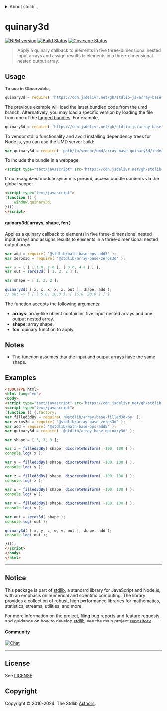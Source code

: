 <!--

@license Apache-2.0

Copyright (c) 2023 The Stdlib Authors.

Licensed under the Apache License, Version 2.0 (the "License");
you may not use this file except in compliance with the License.
You may obtain a copy of the License at

   http://www.apache.org/licenses/LICENSE-2.0

Unless required by applicable law or agreed to in writing, software
distributed under the License is distributed on an "AS IS" BASIS,
WITHOUT WARRANTIES OR CONDITIONS OF ANY KIND, either express or implied.
See the License for the specific language governing permissions and
limitations under the License.

-->


<details>
  <summary>
    About stdlib...
  </summary>
  <p>We believe in a future in which the web is a preferred environment for numerical computation. To help realize this future, we've built stdlib. stdlib is a standard library, with an emphasis on numerical and scientific computation, written in JavaScript (and C) for execution in browsers and in Node.js.</p>
  <p>The library is fully decomposable, being architected in such a way that you can swap out and mix and match APIs and functionality to cater to your exact preferences and use cases.</p>
  <p>When you use stdlib, you can be absolutely certain that you are using the most thorough, rigorous, well-written, studied, documented, tested, measured, and high-quality code out there.</p>
  <p>To join us in bringing numerical computing to the web, get started by checking us out on <a href="https://github.com/stdlib-js/stdlib">GitHub</a>, and please consider <a href="https://opencollective.com/stdlib">financially supporting stdlib</a>. We greatly appreciate your continued support!</p>
</details>

# quinary3d

[![NPM version][npm-image]][npm-url] [![Build Status][test-image]][test-url] [![Coverage Status][coverage-image]][coverage-url] <!-- [![dependencies][dependencies-image]][dependencies-url] -->

> Apply a quinary callback to elements in five three-dimensional nested input arrays and assign results to elements in a three-dimensional nested output array.

<section class="intro">

</section>

<!-- /.intro -->



<section class="usage">

## Usage

To use in Observable,

```javascript
quinary3d = require( 'https://cdn.jsdelivr.net/gh/stdlib-js/array-base-quinary3d@umd/browser.js' )
```
The previous example will load the latest bundled code from the umd branch. Alternatively, you may load a specific version by loading the file from one of the [tagged bundles](https://github.com/stdlib-js/array-base-quinary3d/tags). For example,

```javascript
quinary3d = require( 'https://cdn.jsdelivr.net/gh/stdlib-js/array-base-quinary3d@v0.2.0-umd/browser.js' )
```

To vendor stdlib functionality and avoid installing dependency trees for Node.js, you can use the UMD server build:

```javascript
var quinary3d = require( 'path/to/vendor/umd/array-base-quinary3d/index.js' )
```

To include the bundle in a webpage,

```html
<script type="text/javascript" src="https://cdn.jsdelivr.net/gh/stdlib-js/array-base-quinary3d@umd/browser.js"></script>
```

If no recognized module system is present, access bundle contents via the global scope:

```html
<script type="text/javascript">
(function () {
    window.quinary3d;
})();
</script>
```

#### quinary3d( arrays, shape, fcn )

Applies a quinary callback to elements in five three-dimensional nested input arrays and assigns results to elements in a three-dimensional nested output array.

```javascript
var add = require( '@stdlib/math-base-ops-add5' );
var zeros3d = require( '@stdlib/array-base-zeros3d' );

var x = [ [ [ 1.0, 2.0 ], [ 3.0, 4.0 ] ] ];
var out = zeros3d( [ 1, 2, 2 ] );

var shape = [ 1, 2, 2 ];

quinary3d( [ x, x, x, x, x, out ], shape, add );
// out => [ [ [ 5.0, 10.0 ], [ 15.0, 20.0 ] ] ]
```

The function accepts the following arguments:

-   **arrays**: array-like object containing five input nested arrays and one output nested array.
-   **shape**: array shape.
-   **fcn**: quinary function to apply.

</section>

<!-- /.usage -->

<section class="notes">

## Notes

-   The function assumes that the input and output arrays have the same shape.

</section>

<!-- /.notes -->

<section class="examples">

## Examples

<!-- eslint no-undef: "error" -->

```html
<!DOCTYPE html>
<html lang="en">
<body>
<script type="text/javascript" src="https://cdn.jsdelivr.net/gh/stdlib-js/random-base-discrete-uniform@umd/browser.js"></script>
<script type="text/javascript">
(function () {.factory;
var filled3dBy = require( '@stdlib/array-base-filled3d-by' );
var zeros3d = require( '@stdlib/array-base-zeros3d' );
var add = require( '@stdlib/math-base-ops-add5' );
var quinary3d = require( '@stdlib/array-base-quinary3d' );

var shape = [ 3, 3, 3 ];

var x = filled3dBy( shape, discreteUniform( -100, 100 ) );
console.log( x );

var y = filled3dBy( shape, discreteUniform( -100, 100 ) );
console.log( y );

var z = filled3dBy( shape, discreteUniform( -100, 100 ) );
console.log( z );

var w = filled3dBy( shape, discreteUniform( -100, 100 ) );
console.log( w );

var v = filled3dBy( shape, discreteUniform( -100, 100 ) );
console.log( v );

var out = zeros3d( shape );
console.log( out );

quinary3d( [ x, y, z, w, v, out ], shape, add );
console.log( out );

})();
</script>
</body>
</html>
```

</section>

<!-- /.examples -->

<!-- Section for related `stdlib` packages. Do not manually edit this section, as it is automatically populated. -->

<section class="related">

</section>

<!-- /.related -->

<!-- Section for all links. Make sure to keep an empty line after the `section` element and another before the `/section` close. -->


<section class="main-repo" >

* * *

## Notice

This package is part of [stdlib][stdlib], a standard library for JavaScript and Node.js, with an emphasis on numerical and scientific computing. The library provides a collection of robust, high performance libraries for mathematics, statistics, streams, utilities, and more.

For more information on the project, filing bug reports and feature requests, and guidance on how to develop [stdlib][stdlib], see the main project [repository][stdlib].

#### Community

[![Chat][chat-image]][chat-url]

---

## License

See [LICENSE][stdlib-license].


## Copyright

Copyright &copy; 2016-2024. The Stdlib [Authors][stdlib-authors].

</section>

<!-- /.stdlib -->

<!-- Section for all links. Make sure to keep an empty line after the `section` element and another before the `/section` close. -->

<section class="links">

[npm-image]: http://img.shields.io/npm/v/@stdlib/array-base-quinary3d.svg
[npm-url]: https://npmjs.org/package/@stdlib/array-base-quinary3d

[test-image]: https://github.com/stdlib-js/array-base-quinary3d/actions/workflows/test.yml/badge.svg?branch=v0.2.0
[test-url]: https://github.com/stdlib-js/array-base-quinary3d/actions/workflows/test.yml?query=branch:v0.2.0

[coverage-image]: https://img.shields.io/codecov/c/github/stdlib-js/array-base-quinary3d/main.svg
[coverage-url]: https://codecov.io/github/stdlib-js/array-base-quinary3d?branch=main

<!--

[dependencies-image]: https://img.shields.io/david/stdlib-js/array-base-quinary3d.svg
[dependencies-url]: https://david-dm.org/stdlib-js/array-base-quinary3d/main

-->

[chat-image]: https://img.shields.io/gitter/room/stdlib-js/stdlib.svg
[chat-url]: https://app.gitter.im/#/room/#stdlib-js_stdlib:gitter.im

[stdlib]: https://github.com/stdlib-js/stdlib

[stdlib-authors]: https://github.com/stdlib-js/stdlib/graphs/contributors

[umd]: https://github.com/umdjs/umd
[es-module]: https://developer.mozilla.org/en-US/docs/Web/JavaScript/Guide/Modules

[deno-url]: https://github.com/stdlib-js/array-base-quinary3d/tree/deno
[deno-readme]: https://github.com/stdlib-js/array-base-quinary3d/blob/deno/README.md
[umd-url]: https://github.com/stdlib-js/array-base-quinary3d/tree/umd
[umd-readme]: https://github.com/stdlib-js/array-base-quinary3d/blob/umd/README.md
[esm-url]: https://github.com/stdlib-js/array-base-quinary3d/tree/esm
[esm-readme]: https://github.com/stdlib-js/array-base-quinary3d/blob/esm/README.md
[branches-url]: https://github.com/stdlib-js/array-base-quinary3d/blob/main/branches.md

[stdlib-license]: https://raw.githubusercontent.com/stdlib-js/array-base-quinary3d/main/LICENSE

</section>

<!-- /.links -->
